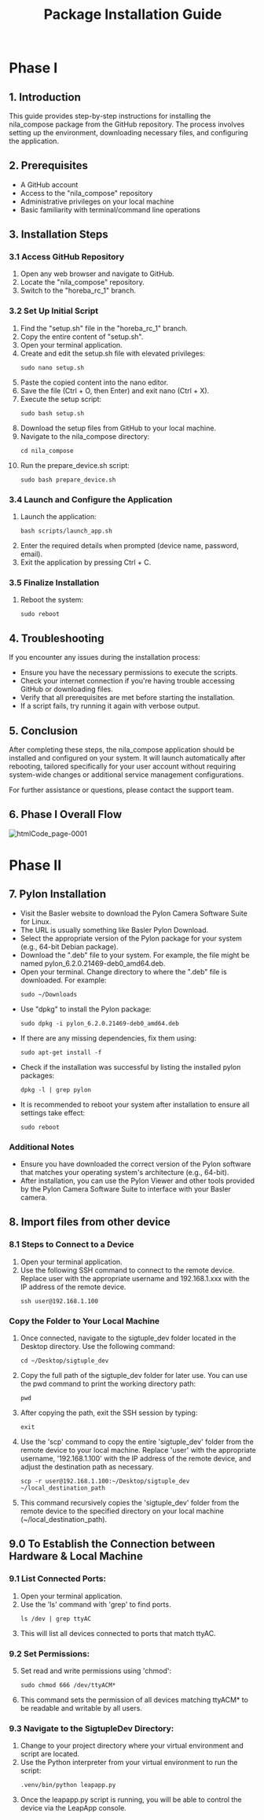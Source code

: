 <div align="center">
   
   # Package Installation Guide
</div>

<br>

# Phase I

## 1. Introduction

This guide provides step-by-step instructions for installing the nila_compose package from the GitHub repository. The process involves setting up the environment, downloading necessary files, and configuring the application.

## 2. Prerequisites

- A GitHub account
- Access to the "nila_compose" repository
- Administrative privileges on your local machine
- Basic familiarity with terminal/command line operations

## 3. Installation Steps

### 3.1 Access GitHub Repository

1. Open any web browser and navigate to GitHub.
2. Locate the "nila_compose" repository.
3. Switch to the "horeba_rc_1" branch.

### 3.2 Set Up Initial Script

1. Find the "setup.sh" file in the "horeba_rc_1" branch.
2. Copy the entire content of "setup.sh".
3. Open your terminal application.
4. Create and edit the setup.sh file with elevated privileges:
   ```
   sudo nano setup.sh
   ```
5. Paste the copied content into the nano editor.
6. Save the file (Ctrl + O, then Enter) and exit nano (Ctrl + X).
7. Execute the setup script:
   ```
   sudo bash setup.sh
   ```
8. Download the setup files from GitHub to your local machine.
9. Navigate to the nila_compose directory:
   ```
   cd nila_compose
   ```
10. Run the prepare_device.sh script:
      ```
      sudo bash prepare_device.sh
      ```

### 3.4 Launch and Configure the Application

1. Launch the application:
   ```
   bash scripts/launch_app.sh
   ```
2. Enter the required details when prompted (device name, password, email).
3. Exit the application by pressing Ctrl + C.

### 3.5 Finalize Installation

1. Reboot the system:
   ```
   sudo reboot
   ```

## 4. Troubleshooting

If you encounter any issues during the installation process:

- Ensure you have the necessary permissions to execute the scripts.
- Check your internet connection if you're having trouble accessing GitHub or downloading files.
- Verify that all prerequisites are met before starting the installation.
- If a script fails, try running it again with verbose output.

## 5. Conclusion

After completing these steps, the nila_compose application should be installed and configured on your system. It will launch automatically after rebooting, tailored specifically for your user account without requiring system-wide changes or additional service management configurations.

For further assistance or questions, please contact the support team.

## 6. Phase I Overall Flow

![htmlCode_page-0001](https://github.com/user-attachments/assets/314ced33-04f7-4e0d-b504-53c7f11b3023)

# Phase II

## 7. Pylon Installation

- Visit the Basler website to download the Pylon Camera Software Suite for Linux.
- The URL is usually something like Basler Pylon Download.
- Select the appropriate version of the Pylon package for your system (e.g., 64-bit Debian package).
- Download the ".deb" file to your system. For example, the file might be named pylon_6.2.0.21469-deb0_amd64.deb.
- Open your terminal. Change directory to where the ".deb" file is downloaded. For example:
   ```
   sudo ~/Downloads
   ```
-  Use "dpkg" to install the Pylon package:
   ```
   sudo dpkg -i pylon_6.2.0.21469-deb0_amd64.deb
   ```
- If there are any missing dependencies, fix them using:
   ```
   sudo apt-get install -f
   ```
- Check if the installation was successful by listing the installed pylon packages:
   ```
   dpkg -l | grep pylon
   ```
- It is recommended to reboot your system after installation to ensure all settings take effect:
   ```
   sudo reboot
   ```
### Additional Notes
- Ensure you have downloaded the correct version of the Pylon software that matches your operating system's architecture (e.g., 64-bit).
- After installation, you can use the Pylon Viewer and other tools provided by the Pylon Camera Software Suite to interface with your Basler camera.

## 8. Import files from other device

### 8.1 Steps to Connect to a Device
1. Open your terminal application.
2. Use the following SSH command to connect to the remote device. Replace user with the appropriate username and 192.168.1.xxx with the IP address of the remote device.
   ```
   ssh user@192.168.1.100
   ```
### Copy the Folder to Your Local Machine
1. Once connected, navigate to the sigtuple_dev folder located in the Desktop directory. Use the following command:
   ```
   cd ~/Desktop/sigtuple_dev
   ```
2. Copy the full path of the sigtuple_dev folder for later use. You can use the pwd command to print the working directory path:
   ```
   pwd
   ```
3. After copying the path, exit the SSH session by typing:
   ```
   exit
   ```
4. Use the 'scp' command to copy the entire 'sigtuple_dev' folder from the remote device to your local machine. Replace 'user' with the appropriate username, '192.168.1.100' with the IP address of the remote device, and adjust the destination path as necessary.
   ```
   scp -r user@192.168.1.100:~/Desktop/sigtuple_dev ~/local_destination_path
   ```
5. This command recursively copies the 'sigtuple_dev' folder from the remote device to the specified directory on your local machine (~/local_destination_path).
## 9.0 To Establish the Connection between Hardware & Local Machine
### 9.1 List Connected Ports:
1. Open your terminal application.
2. Use the 'ls' command with 'grep' to find ports.
   ```
   ls /dev | grep ttyAC
   ```
3. This will list all devices connected to ports that match ttyAC.
### 9.2 Set Permissions:
5. Set read and write permissions using 'chmod':
   ```
   sudo chmod 666 /dev/ttyACM*
   ```
6. This command sets the permission of all devices matching ttyACM* to be readable and writable by all users.
### 9.3 Navigate to the SigtupleDev Directory:
1. Change to your project directory where your virtual environment and script are located.
2. Use the Python interpreter from your virtual environment to run the script:
   ```
   .venv/bin/python leapapp.py
   ```
3. Once the leapapp.py script is running, you will be able to control the device via the LeapApp console.






